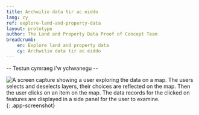```yaml
---
title: Archwilio data tir ac eiddo
lang: cy
ref: explore-land-and-property-data
layout: prototype
author: The Land and Property Data Proof of Concept Team
breadcrumb:
    en: Explore land and property data
    cy: Archwilio data tir ac eiddo
---
```


-- Testun cymraeg i'w ychwanegu --

![A screen capture showing a user exploring the data on a map. The users selects and deselects layers, their choices are reflected on the map. Then the user clicks on an item on the map. The data records for the clicked on features are displayed in a side panel for the user to examine.](/property-data-poc/assets/images/prototype-explore-land-and-property-data.gif){: .app-screenshot}
